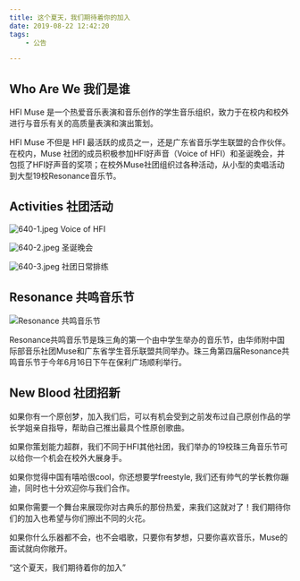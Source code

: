```yaml
---
title: 这个夏天，我们期待着你的加入
date: 2019-08-22 12:42:20
tags: 
    - 公告

---
```




## Who Are We 我们是谁
HFI Muse 是一个热爱音乐表演和音乐创作的学生音乐组织，致力于在校内和校外进行与音乐有关的高质量表演和演出策划。

<!-- more -->

HFI Muse 不但是 HFI 最活跃的成员之一，还是广东省音乐学生联盟的合作伙伴。在校内，Muse 社团的成员积极参加HFI好声音（Voice of HFI）和圣诞晚会，并包揽了HFI好声音的奖项；在校外Muse社团组织过各种活动，从小型的卖唱活动到大型19校Resonance音乐节。


## Activities 社团活动

![640-1.jpeg](https://i.loli.net/2019/08/22/qSXepUZkHMLNTx9.jpg)
Voice of HFI

![640-2.jpeg](https://i.loli.net/2019/08/22/ANvJDQoxBtkPGMI.jpg)
圣诞晚会

![640-3.jpeg](https://i.loli.net/2019/08/22/4dMvhVZs2Pr6gbQ.jpg)
社团日常排练


## Resonance 共鸣音乐节
 ![Resonance 共鸣音乐节](http://ww2.sinaimg.cn/large/006y8mN6ly1g68d0mfhgej30u00gw0vl.jpg)

Resonance共鸣音乐节是珠三角的第一个由中学生举办的音乐节，由华师附中国际部音乐社团Muse和广东省学生音乐联盟共同举办。珠三角第四届Resonance共鸣音乐节于今年6月16日下午在保利广场顺利举行。


## New Blood 社团招新

如果你有一个原创梦，加入我们后，可以有机会受到之前发布过自己原创作品的学长学姐亲自指导，帮助自己推出最具个性原创歌曲。

如果你策划能力超群，我们不同于HFI其他社团，我们举办的19校珠三角音乐节可以给你一个机会在校外大展身手。

如果你觉得中国有嘻哈很cool，你还想要学freestyle, 我们还有帅气的学长教你蹦迪，同时也十分欢迎你与我们合作。

如果你需要一个舞台来展现你对古典乐的那份热爱，来我们这就对了！我们期待你们的加入也希望与你们擦出不同的火花。

如果你什么乐器都不会，也不会唱歌，只要你有梦想，只要你喜欢音乐，Muse的面试就向你敞开。

“这个夏天，我们期待着你的加入”
